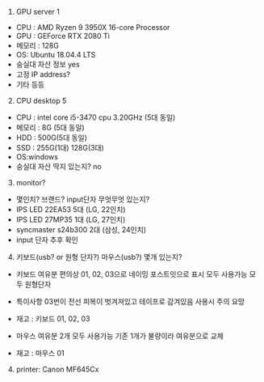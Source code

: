 1. GPU server 1
- CPU : AMD Ryzen 9 3950X 16-core Processor
- GPU : GEForce RTX 2080 Ti
- 메모리 : 128G
- OS: Ubuntu 18.04.4 LTS
- 숭실대 자산 정보 yes
- 고정 IP address? 
- 기타 등등 

2. CPU desktop 5
- CPU : intel core i5-3470 cpu 3.20GHz (5대 동일)
- 메모리 : 8G (5대 동일)
- HDD : 500G(5대 동일)
- SSD : 255G(1대) 128G(3대)
- OS:windows 
- 숭실대 자산 딱지 있는지? no

3. monitor?
- 몇인치? 브랜드? input단자 무엇무엇 있는지?
- IPS LED 22EA53 5대 (LG, 22인치)
- IPS LED 27MP35 1대 (LG, 27인치)
- syncmaster s24b300 2대 (삼성, 24인치)
- input 단자 추후 확인

4. 키보드(usb? or 원형 단자?) 마우스(usb?) 몇개 있는지? 
- 키보드 여유분 편의상 01, 02, 03으로 네이밍 포스트잇으로 표시 모두 사용가능 모두 원형단자
- 특이사항 03번이 전선 피복이 벗겨져있고 테이프로 감겨있음 사용시 주의 요망
- 재고 : 키보드 01, 02, 03

- 마우스 여유분 2개 모두 사용가능 기존 1개가 불량이라 여유분으로 교체 
- 재고 : 마우스 01 

4. printer: Canon MF645Cx
